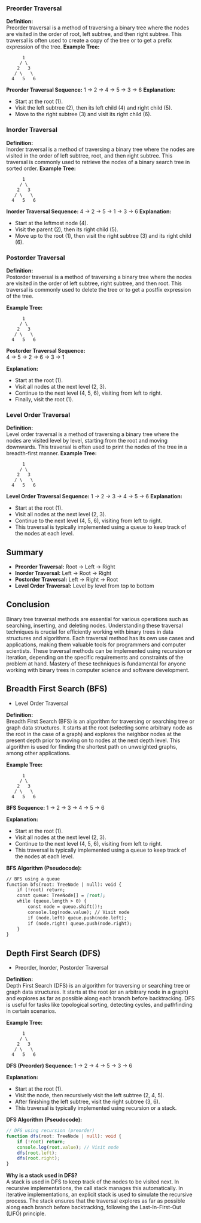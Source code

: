 ### Preorder Traversal
  **Definition:**  
  Preorder traversal is a method of traversing a binary tree where the nodes are visited in the order of root, left subtree, and then right subtree. This traversal is often used to create a copy of the tree or to get a prefix expression of the tree. 
  **Example Tree:**
  ```
        1
       / \
      2   3
     / \   \
    4   5   6
  ```
  **Preorder Traversal Sequence:**
  1 → 2 → 4 → 5 → 3 → 6
  **Explanation:**
  - Start at the root (1).
  - Visit the left subtree (2), then its left child (4) and right child (5).
  - Move to the right subtree (3) and visit its right child (6).

  ### Inorder Traversal
  **Definition:**  
  Inorder traversal is a method of traversing a binary tree where the nodes are visited in the order of left subtree, root, and then right subtree. This traversal is commonly used to retrieve the nodes of a binary search tree in sorted order.
  **Example Tree:**
  ```
        1
       / \
      2   3
     / \   \
    4   5   6
  ``` 
  **Inorder Traversal Sequence:**
  4 → 2 → 5 → 1 → 3 → 6
  **Explanation:**
  - Start at the leftmost node (4).
  - Visit the parent (2), then its right child (5). 
  - Move up to the root (1), then visit the right subtree (3) and its right child (6).

  ### Postorder Traversal
  **Definition:**  
  Postorder traversal is a method of traversing a binary tree where the nodes are visited in the order of left subtree, right subtree, and then root. This traversal is commonly used to delete the tree or to get a postfix expression of the tree.

  **Example Tree:**
  ```
        1
       / \
      2   3
     / \   \
    4   5   6
  ```

  **Postorder Traversal Sequence:**  
  4 → 5 → 2 → 6 → 3 → 1 


  **Explanation:**  
  - Start at the root (1).
  - Visit all nodes at the next level (2, 3).
  - Continue to the next level (4, 5, 6), visiting from left to right.  
  - Finally, visit the root (1).
  ### Level Order Traversal
  **Definition:**  
  Level order traversal is a method of traversing a binary tree where the nodes are visited level by level, starting from the root and moving downwards. This traversal is often used to print the nodes of the tree in a breadth-first manner.
  **Example Tree:**
  ```   
        1
       / \
      2   3
     / \   \
    4   5   6
  ```
  **Level Order Traversal Sequence:**
  1 → 2 → 3 → 4 → 5 → 6
  **Explanation:**
  - Start at the root (1).
  - Visit all nodes at the next level (2, 3).
  - Continue to the next level (4, 5, 6), visiting from left to right.
  - This traversal is typically implemented using a queue to keep track of the nodes at each level.
## Summary
- **Preorder Traversal:** Root → Left → Right
- **Inorder Traversal:** Left → Root → Right
- **Postorder Traversal:** Left → Right → Root
- **Level Order Traversal:** Level by level from top to bottom


## Conclusion
Binary tree traversal methods are essential for various operations such as searching, inserting, and deleting nodes.
Understanding these traversal techniques is crucial for efficiently working with binary trees in data structures and algorithms. Each traversal method has its own use cases and applications, making them valuable tools for programmers and computer scientists.
These traversal methods can be implemented using recursion or iteration, depending on the specific requirements and constraints of the problem at hand. Mastery of these techniques is fundamental for anyone working with binary trees in computer science and software development.



## Breadth First Search (BFS)
* Level Order Traversal

**Definition:**  
Breadth First Search (BFS) is an algorithm for traversing or searching tree or graph data structures. It starts at the root (selecting some arbitrary node as the root in the case of a graph) and explores the neighbor nodes at the present depth prior to moving on to nodes at the next depth level. This algorithm is used for finding the shortest path on unweighted graphs, among other applications.

**Example Tree:**
```
      1
     / \
    2   3
   / \   \
  4   5   6
```

**BFS Sequence:**
1 → 2 → 3 → 4 → 5 → 6

**Explanation:**
- Start at the root (1).
- Visit all nodes at the next level (2, 3).
- Continue to the next level (4, 5, 6), visiting from left to right.
- This traversal is typically implemented using a queue to keep track of the nodes at each level.

**BFS Algorithm (Pseudocode):**
```markdown
// BFS using a queue
function bfs(root: TreeNode | null): void {
    if (!root) return;
    const queue: TreeNode[] = [root];
    while (queue.length > 0) {
        const node = queue.shift()!;
        console.log(node.value); // Visit node
        if (node.left) queue.push(node.left);
        if (node.right) queue.push(node.right);
    }
}
```


## Depth First Search (DFS)
* Preorder, Inorder, Postorder Traversal

**Definition:**  
Depth First Search (DFS) is an algorithm for traversing or searching tree or graph data structures. It starts at the root (or an arbitrary node in a graph) and explores as far as possible along each branch before backtracking. DFS is useful for tasks like topological sorting, detecting cycles, and pathfinding in certain scenarios.

**Example Tree:**
```
      1
     / \
    2   3
   / \   \
  4   5   6
```

**DFS (Preorder) Sequence:**
1 → 2 → 4 → 5 → 3 → 6

**Explanation:**
- Start at the root (1).
- Visit the node, then recursively visit the left subtree (2, 4, 5).
- After finishing the left subtree, visit the right subtree (3, 6).
- This traversal is typically implemented using recursion or a stack.

**DFS Algorithm (Pseudocode):**
```typescript
// DFS using recursion (preorder)
function dfs(root: TreeNode | null): void {
    if (!root) return;
    console.log(root.value); // Visit node
    dfs(root.left);
    dfs(root.right);
}
```

**Why is a stack used in DFS?**  
A stack is used in DFS to keep track of the nodes to be visited next. In recursive implementations, the call stack manages this automatically. In iterative implementations, an explicit stack is used to simulate the recursive process. The stack ensures that the traversal explores as far as possible along each branch before backtracking, following the Last-In-First-Out (LIFO) principle.
```




